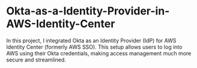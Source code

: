 # Okta-as-a-Identity-Provider-in-AWS-Identity-Center
In this project, I integrated Okta as an Identity Provider (IdP) for AWS Identity Center (formerly AWS SSO). This setup allows users to log into AWS using their Okta credentials, making access management much more secure and streamlined.


